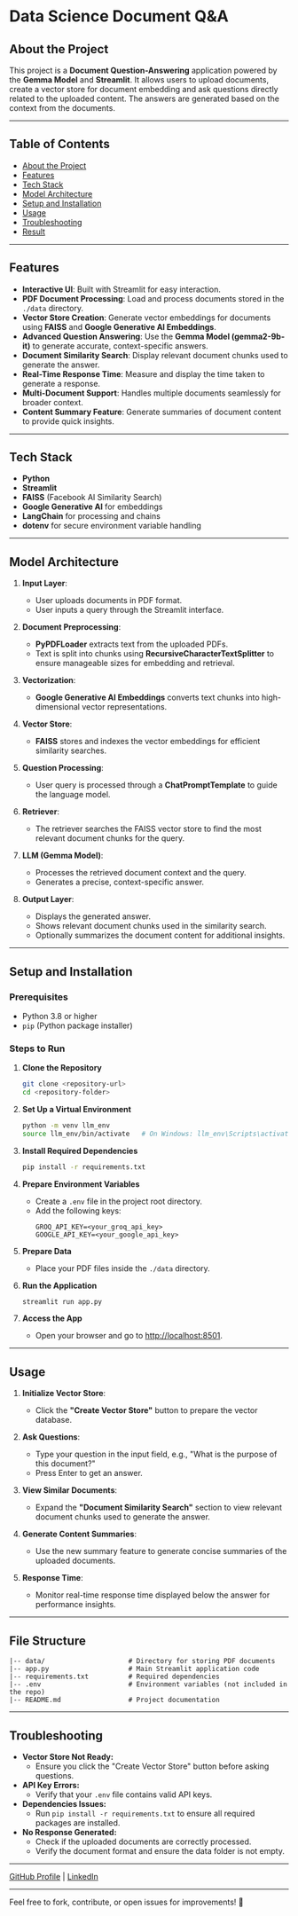 # Data Science Document Q&A
## About the Project

This project is a **Document Question-Answering** application powered by the **Gemma Model** and **Streamlit**. It allows users to upload documents, create a vector store for document embedding and ask questions directly related to the uploaded content. The answers are generated based on the context from the documents.

---

## **Table of Contents**
- [About the Project](#about-the-project)
- [Features](#features)
- [Tech Stack](#tech-stack)
- [Model Architecture](#model-architecture)
- [Setup and Installation](#setup-and-installation)
- [Usage](#usage)
- [Troubleshooting](#Troubleshooting)
- [Result](#Result)

---

## Features

- **Interactive UI**: Built with Streamlit for easy interaction.
- **PDF Document Processing**: Load and process documents stored in the `./data` directory.
- **Vector Store Creation**: Generate vector embeddings for documents using **FAISS** and **Google Generative AI Embeddings**.
- **Advanced Question Answering**: Use the **Gemma Model (gemma2-9b-it)** to generate accurate, context-specific answers.
- **Document Similarity Search**: Display relevant document chunks used to generate the answer.
- **Real-Time Response Time**: Measure and display the time taken to generate a response.
- **Multi-Document Support**: Handles multiple documents seamlessly for broader context.
- **Content Summary Feature**: Generate summaries of document content to provide quick insights.

---

## Tech Stack

- **Python**
- **Streamlit**
- **FAISS** (Facebook AI Similarity Search)
- **Google Generative AI** for embeddings
- **LangChain** for processing and chains
- **dotenv** for secure environment variable handling

---

## Model Architecture

1. **Input Layer**:
   - User uploads documents in PDF format.
   - User inputs a query through the Streamlit interface.

2. **Document Preprocessing**:
   - **PyPDFLoader** extracts text from the uploaded PDFs.
   - Text is split into chunks using **RecursiveCharacterTextSplitter** to ensure manageable sizes for embedding and retrieval.

3. **Vectorization**:
   - **Google Generative AI Embeddings** converts text chunks into high-dimensional vector representations.

4. **Vector Store**:
   - **FAISS** stores and indexes the vector embeddings for efficient similarity searches.

5. **Question Processing**:
   - User query is processed through a **ChatPromptTemplate** to guide the language model.

6. **Retriever**:
   - The retriever searches the FAISS vector store to find the most relevant document chunks for the query.

7. **LLM (Gemma Model)**:
   - Processes the retrieved document context and the query.
   - Generates a precise, context-specific answer.

8. **Output Layer**:
   - Displays the generated answer.
   - Shows relevant document chunks used in the similarity search.
   - Optionally summarizes the document content for additional insights.

---

## Setup and Installation

### Prerequisites

- Python 3.8 or higher
- `pip` (Python package installer)

### Steps to Run

1. **Clone the Repository**
   ```bash
   git clone <repository-url>
   cd <repository-folder>
   ```

2. **Set Up a Virtual Environment**
   ```bash
   python -m venv llm_env
   source llm_env/bin/activate   # On Windows: llm_env\Scripts\activate
   ```

3. **Install Required Dependencies**
   ```bash
   pip install -r requirements.txt
   ```

4. **Prepare Environment Variables**
   - Create a `.env` file in the project root directory.
   - Add the following keys:
     ```
     GROQ_API_KEY=<your_groq_api_key>
     GOOGLE_API_KEY=<your_google_api_key>
     ```

5. **Prepare Data**
   - Place your PDF files inside the `./data` directory.

6. **Run the Application**
   ```bash
   streamlit run app.py
   ```

7. **Access the App**
   - Open your browser and go to [http://localhost:8501](http://localhost:8501).

---

## Usage

1. **Initialize Vector Store**:
   - Click the **"Create Vector Store"** button to prepare the vector database.

2. **Ask Questions**:
   - Type your question in the input field, e.g., "What is the purpose of this document?"
   - Press Enter to get an answer.

3. **View Similar Documents**:
   - Expand the **"Document Similarity Search"** section to view relevant document chunks used to generate the answer.

4. **Generate Content Summaries**:
   - Use the new summary feature to generate concise summaries of the uploaded documents.

5. **Response Time**:
   - Monitor real-time response time displayed below the answer for performance insights.

---

## File Structure

```
|-- data/                     # Directory for storing PDF documents
|-- app.py                    # Main Streamlit application code
|-- requirements.txt          # Required dependencies
|-- .env                      # Environment variables (not included in the repo)
|-- README.md                 # Project documentation
```

---

## Troubleshooting

- **Vector Store Not Ready:**
  - Ensure you click the "Create Vector Store" button before asking questions.
- **API Key Errors:**
  - Verify that your `.env` file contains valid API keys.
- **Dependencies Issues:**
  - Run `pip install -r requirements.txt` to ensure all required packages are installed.
- **No Response Generated:**
  - Check if the uploaded documents are correctly processed.
  - Verify the document format and ensure the data folder is not empty.

---


  [GitHub Profile](https://github.com/your-profile) | [LinkedIn](https://www.linkedin.com/in/your-profile)

---

Feel free to fork, contribute, or open issues for improvements! 🎉
